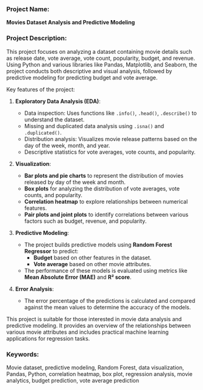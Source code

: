 ### Project Name:
**Movies Dataset Analysis and Predictive Modeling**

### Project Description:
This project focuses on analyzing a dataset containing movie details such as release date, vote average, vote count, popularity, budget, and revenue. Using Python and various libraries like Pandas, Matplotlib, and Seaborn, the project conducts both descriptive and visual analysis, followed by predictive modeling for predicting budget and vote average.

Key features of the project:
1. **Exploratory Data Analysis (EDA)**:
   - Data inspection: Uses functions like `.info()`, `.head()`, `.describe()` to understand the dataset.
   - Missing and duplicated data analysis using `.isna()` and `.duplicated()`.
   - Distribution analysis: Visualizes movie release patterns based on the day of the week, month, and year.
   - Descriptive statistics for vote averages, vote counts, and popularity.

2. **Visualization**:
   - **Bar plots and pie charts** to represent the distribution of movies released by day of the week and month.
   - **Box plots** for analyzing the distribution of vote averages, vote counts, and popularity.
   - **Correlation heatmap** to explore relationships between numerical features.
   - **Pair plots and joint plots** to identify correlations between various factors such as budget, revenue, and popularity.

3. **Predictive Modeling**:
   - The project builds predictive models using **Random Forest Regressor** to predict:
     - **Budget** based on other features in the dataset.
     - **Vote average** based on other movie attributes.
   - The performance of these models is evaluated using metrics like **Mean Absolute Error (MAE)** and **R² score**.

4. **Error Analysis**:
   - The error percentage of the predictions is calculated and compared against the mean values to determine the accuracy of the models.

This project is suitable for those interested in movie data analysis and predictive modeling. It provides an overview of the relationships between various movie attributes and includes practical machine learning applications for regression tasks.

### Keywords:
Movie dataset, predictive modeling, Random Forest, data visualization, Pandas, Python, correlation heatmap, box plot, regression analysis, movie analytics, budget prediction, vote average prediction
